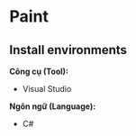 # Paint
## Install environments
**Công cụ (Tool):**<br>
* Visual Studio

**Ngôn ngữ (Language):**<br>
* C#

